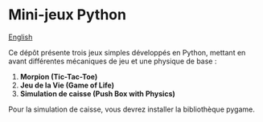 # Mini-jeux Python

[English](https://github.com/abel-witz/Mini-jeux-Python/blob/main/readme-en.md)

Ce dépôt présente trois jeux simples développés en Python, mettant en avant différentes mécaniques de jeu et une physique de base :

1. **Morpion (Tic-Tac-Toe)**
2. **Jeu de la Vie (Game of Life)**
3. **Simulation de caisse (Push Box with Physics)**

Pour la simulation de caisse, vous devrez installer la bibliothèque pygame.

